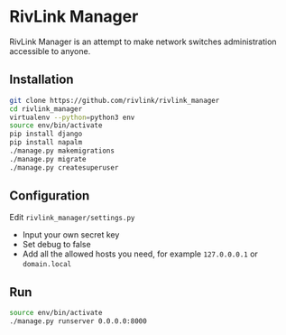 # RivLink Manager
RivLink Manager is an attempt to make network switches administration accessible to anyone.

## Installation

```bash
git clone https://github.com/rivlink/rivlink_manager
cd rivlink_manager
virtualenv --python=python3 env
source env/bin/activate
pip install django
pip install napalm
./manage.py makemigrations
./manage.py migrate
./manage.py createsuperuser
```

## Configuration

Edit ```rivlink_manager/settings.py```

+ Input your own secret key
+ Set debug to false
+ Add all the allowed hosts you need, for example ```127.0.0.0.1``` or ```domain.local```


## Run

```bash
source env/bin/activate
./manage.py runserver 0.0.0.0:8000
```

